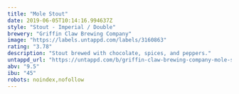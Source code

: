 ```yaml
---
title: "Mole Stout"
date: 2019-06-05T10:14:16.994637Z
style: "Stout - Imperial / Double"
brewery: "Griffin Claw Brewing Company"
image: "https://labels.untappd.com/labels/3160863"
rating: "3.78"
description: "Stout brewed with chocolate, spices, and peppers."
untappd_url: "https://untappd.com/b/griffin-claw-brewing-company-mole-stout/3160863"
abv: "9.5"
ibu: "45"
robots: noindex,nofollow
---
```

